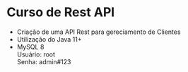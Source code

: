 # Curso de Rest API

- Criação de uma API Rest para gereciamento de Clientes
- Utilização do Java 11+ 
- MySQL 8 <br />
Usuário: root<br />
Senha:   admin#123
